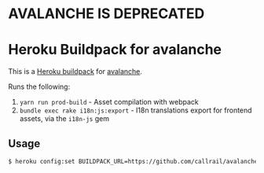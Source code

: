 # AVALANCHE IS DEPRECATED

# Heroku Buildpack for avalanche

This is a [Heroku buildpack](http://devcenter.heroku.com/articles/buildpacks) for [avalanche](https://github.com/callrail/avalanche).

Runs the following:

1. `yarn run prod-build` - Asset compilation with webpack
2. `bundle exec rake i18n:js:export` - I18n translations export for frontend assets, via the `i18n-js` gem

## Usage

```bash
$ heroku config:set BUILDPACK_URL=https://github.com/callrail/avalanche-heroku-buildpack
```

